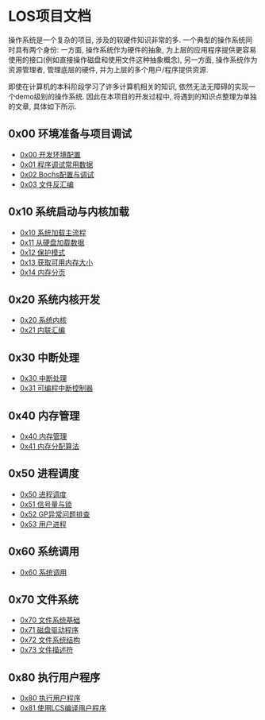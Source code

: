 LOS项目文档
===================

操作系统是一个复杂的项目, 涉及的软硬件知识非常的多. 一个典型的操作系统同时具有两个身份: 一方面, 操作系统作为硬件的抽象, 为上层的应用程序提供更容易使用的接口(例如直接操作磁盘和使用文件这种抽象概念), 另一方面, 操作系统作为资源管理者, 管理底层的硬件, 并为上层的多个用户/程序提供资源.

即使在计算机的本科阶段学习了许多计算机相关的知识, 依然无法无障碍的实现一个demo级别的操作系统. 因此在本项目的开发过程中, 将遇到的知识点整理为单独的文章, 具体如下所示.




0x00 环境准备与项目调试
-------------------------------

- [0x00 开发环境配置](0x00开发环境配置.md)
- [0x01 程序调试常用数据](0x01程序调试常用数据.md)
- [0x02 Bochs配置与调试](0x02Bochs配置与调试.md)
- [0x03 文件反汇编](0x03文件反汇编.md)


0x10 系统启动与内核加载
---------------------

- [0x10 系统加载主流程](0x10系统加载主流程.md)
- [0x11 从硬盘加载数据](https://www.kn0sky.com/?p=42#%E7%A1%AC%E7%9B%98%E7%AE%80%E4%BB%8B)
- [0x12 保护模式](0x12保护模式.md)
- [0x13 获取可用内存大小](0x13获取可用内存大小.md)
- [0x14 内存分页](0x14内存分页.md)

0x20 系统内核开发
-----------------

- [0x20 系统内核](0x20系统内核.md)
- [0x21 内联汇编](0x21内联汇编.md)

0x30 中断处理
-----------------

- [0x30 中断处理](0x30中断处理.md)
- [0x31 可编程中断控制器](https://www.kn0sky.com/?p=47#%E5%8F%AF%E7%BC%96%E7%A8%8B%E4%B8%AD%E6%96%AD%E6%8E%A7%E5%88%B6%E5%99%A8-8259a)

0x40 内存管理
-----------------

- [0x40 内存管理](0x40内存管理.md)
- [0x41 内存分配算法](0x41内存分配算法.md)

0x50 进程调度
-----------------

- [0x50 进程调度](0x50进程调度.md)
- [0x51 信号量与锁](0x51信号量与锁.md)
- [0x52 GP异常问题排查](0x52GP异常问题排查.md)
- [0x53 用户进程](#)

0x60 系统调用
-----------------

- [0x60 系统调用](0x60系统调用.md)


0x70 文件系统
-----------------

- [0x70 文件系统基础](0x70文件系统基础.md)
- [0x71 磁盘驱动程序](0x70磁盘驱动程序.md)
- [0x72 文件系统结构](0x72文件系统结构.md)
- [0x73 文件描述符](0x73文件描述符.md)


0x80 执行用户程序
-----------------

- [0x80 执行用户程序](0x80执行用户程序.md)
- [0x81 使用LCS编译用户程序](0x81使用LCS编译用户程序.md)
